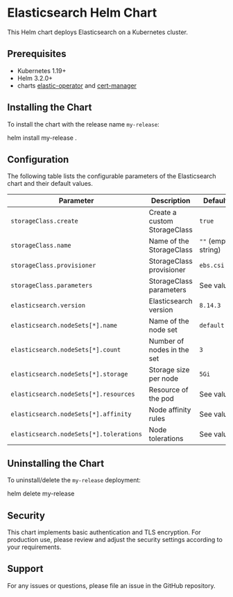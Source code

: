 
# Elasticsearch Helm Chart

This Helm chart deploys Elasticsearch on a Kubernetes cluster.

## Prerequisites

- Kubernetes 1.19+
- Helm 3.2.0+
- charts [elastic-operator](https://www.elastic.co/guide/en/cloud-on-k8s/current/k8s-install-helm.html) and [cert-manager](https://cert-manager.io/docs/installation/helm/)

## Installing the Chart

To install the chart with the release name `my-release`:


helm install my-release .


## Configuration

The following table lists the configurable parameters of the Elasticsearch chart and their default values.

| Parameter | Description | Default Value |
|-----------|-------------|---------------|
| `storageClass.create` | Create a custom StorageClass | `true` |
| `storageClass.name` | Name of the StorageClass | `""` (empty string) |
| `storageClass.provisioner` | StorageClass provisioner | `ebs.csi.aws.com` |
| `storageClass.parameters` | StorageClass parameters | See values.yaml |
| `elasticsearch.version` | Elasticsearch version | `8.14.3` |
| `elasticsearch.nodeSets[*].name` | Name of the node set | `default` |
| `elasticsearch.nodeSets[*].count` | Number of nodes in the set | `3` |
| `elasticsearch.nodeSets[*].storage` | Storage size per node | `5Gi` |
| `elasticsearch.nodeSets[*].resources` | Resource of the pod | See values.yaml |
| `elasticsearch.nodeSets[*].affinity` | Node affinity rules | See values.yaml |
| `elasticsearch.nodeSets[*].tolerations` | Node tolerations | See values.yaml |

## Uninstalling the Chart

To uninstall/delete the `my-release` deployment:


helm delete my-release

## Security

This chart implements basic authentication and TLS encryption. For production use, please review and adjust the security settings according to your requirements.

## Support

For any issues or questions, please file an issue in the GitHub repository.
